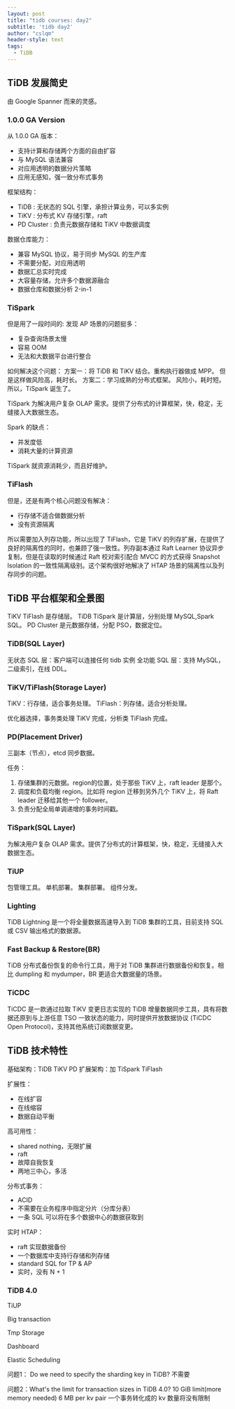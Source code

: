 ```yaml
---
layout: post
title: "tidb courses: day2"
subtitle: 'tidb day2'
author: "cslqm"
header-style: text
tags:
  - TiDB
---
```


## TiDB 发展简史

由 Google Spanner 而来的灵感。

### 1.0.0 GA Version

从 1.0.0 GA 版本：
- 支持计算和存储两个方面的自由扩容
- 与 MySQL 语法兼容
- 对应用透明的数据分片策略
- 应用无感知，强一致分布式事务

框架结构：
- TiDB : 无状态的 SQL 引擎，承担计算业务，可以多实例
- TiKV : 分布式 KV 存储引擎，raft
- PD Cluster : 负责元数据存储和 TiKV 中数据调度

数据仓库能力：
- 兼容 MySQL 协议，易于同步 MySQL 的生产库
- 不需要分配，对应用透明
- 数据汇总实时完成
- 大容量存储，允许多个数据源融合
- 数据仓库和数据分析 2-in-1

### TiSpark

但是用了一段时间的:
发现 AP 场景的问题挺多：
- 复杂查询场景太慢
- 容易 OOM
- 无法和大数据平台进行整合

如何解决这个问题：
方案一：将 TiDB 和 TiKV 结合。重构执行器做成 MPP。 但是这样做风险高，耗时长。
方案二：学习成熟的分布式框架。 风险小，耗时短。
所以，TiSpark 诞生了。

TiSpark 为解决用户复杂 OLAP 需求。提供了分布式的计算框架，快，稳定，无缝接入大数据生态。

Spark 的缺点：
- 并发度低
- 消耗大量的计算资源

TiSpark 就资源消耗少，而且好维护。

### TiFlash

但是，还是有两个核心问题没有解决：
- 行存储不适合做数据分析
- 没有资源隔离

所以需要加入列存功能，所以出现了 TiFlash，它是 TiKV 的列存扩展，在提供了良好的隔离性的同时，也兼顾了强一致性。列存副本通过 Raft Learner 协议异步复制，但是在读取的时候通过 Raft 校对索引配合 MVCC 的方式获得 Snapshot Isolation 的一致性隔离级别。这个架构很好地解决了 HTAP 场景的隔离性以及列存同步的问题。

## TiDB 平台框架和全景图

TiKV TiFlash 是存储层。
TiDB TiSpark 是计算层，分别处理 MySQL,Spark SQL。
PD Cluster 是元数据存储，分配 PSO，数据定位。

### TiDB(SQL Layer)

无状态 SQL 层：客户端可以连接任何 tidb 实例
全功能 SQL 层：支持 MySQL，二级索引，在线 DDL。

### TiKV/TiFlash(Storage Layer)

TiKV：行存储，适合事务处理。
TiFlash：列存储，适合分析处理。

优化器选择，事务类处理 TiKV 完成，分析类 TiFlash 完成。

### PD(Placement Driver)

三副本（节点），etcd 同步数据。

任务：
1. 存储集群的元数据。region的位置，处于那些 TiKV 上，raft leader 是那个。
2. 调度和负载均衡 region。比如将 region 迁移到另外几个 TiKV 上，将 Raft leader 迁移给其他一个 follower。
3. 负责分配全局单调递增的事务时间戳。

### TiSpark(SQL Layer)

为解决用户复杂 OLAP 需求。提供了分布式的计算框架，快，稳定，无缝接入大数据生态。

### TiUP

包管理工具。
单机部署。
集群部署。
组件分发。

### Lighting

TiDB Lightning 是一个将全量数据高速导入到 TiDB 集群的工具，目前支持 SQL 或 CSV 输出格式的数据源。

### Fast Backup & Restore(BR)

TiDB 分布式备份恢复的命令行工具，用于对 TiDB 集群进行数据备份和恢复。相比 dumpling 和 mydumper，BR 更适合大数据量的场景。

### TiCDC

TiCDC 是一款通过拉取 TiKV 变更日志实现的 TiDB 增量数据同步工具，具有将数据还原到与上游任意 TSO 一致状态的能力，同时提供开放数据协议 (TiCDC Open Protocol)，支持其他系统订阅数据变更。

## TiDB 技术特性

基础架构：TiDB TiKV PD
扩展架构：加 TiSpark TiFlash

扩展性： 
- 在线扩容
- 在线缩容
- 数据自动平衡

高可用性：
- shared nothing，无限扩展
- raft
- 故障自我恢复
- 两地三中心，多活

分布式事务：
- ACID
- 不需要在业务程序中指定分片（分库分表）
- 一条 SQL 可以将在多个数据中心的数据获取到

实时 HTAP：
- raft 实现数据备份
- 一个数据库中支持行存储和列存储
- standard SQL for TP & AP
- 实时，没有 N + 1

### TiDB 4.0

TiUP

Big transaction

Tmp Storage

Dashboard

Elastic Scheduling

问题1： Do we need to specify the sharding key in TiDB?
不需要

问题2：What's the limit for transaction sizes in TiDB 4.0?
10 GiB limit(more memory needed)
6 MB per kv pair
一个事务转化成的 kv 数量将没有限制